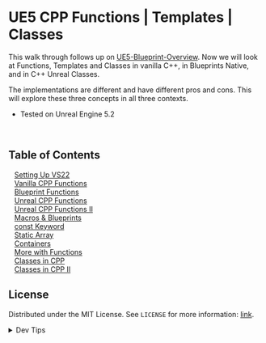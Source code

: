 # UE5 CPP Functions | Templates | Classes


<!-- OVERVIEW -->
This walk through follows up on [UE5-Blueprint-Overview](https://github.com/maubanel/UE5-BP-Overview/tree/main). Now we will look at Functions, Templates and Classes in vanilla C++, in Blueprints Native, and in C++ Unreal Classes.

The implementations are different and have different pros and cons.  This will explore these three concepts in all three contexts.

* Tested on Unreal Engine 5.2

<br>

<!-- TOC -->
## Table of Contents

<kbd></kbd> &nbsp;&nbsp; [Setting Up VS22](setting-up/README.md#user-content-setting-up-unreal) <br>
<kbd></kbd> &nbsp;&nbsp; [Vanilla CPP Functions](vanilla-functions/README.md#user-content-vanilla-cpp-functions) <br>
<kbd></kbd> &nbsp;&nbsp; [Blueprint Functions](bp-functions/README.md#user-content-blueprint-functions) <br>
<kbd></kbd> &nbsp;&nbsp; [Unreal CPP Functions](unreal-cpp-functions/README.md#user-content-unreal-cpp-functions) <br>
<kbd></kbd> &nbsp;&nbsp; [Unreal CPP Functions II](unreal-cpp-functions-ii/README.md#user-content-unreal-cpp-functions-ii) <br>
<kbd></kbd> &nbsp;&nbsp; [Macros & Blueprints](macros/README.md#user-content-macros--blueprints) <br>
<kbd></kbd> &nbsp;&nbsp; [const Keyword](const/README.md#user-content-const-keyword) <br>
<kbd></kbd> &nbsp;&nbsp; [Static Array](static-array/README.md#user-content-static-array) <br>
<kbd></kbd> &nbsp;&nbsp; [Containers](containers/README.md#user-content-containers) <br>
<kbd></kbd> &nbsp;&nbsp; [More with Functions](more-functions/README.md#user-content-more-with-functions) <br>
<kbd></kbd> &nbsp;&nbsp; [Classes in CPP](classes-cpp/README.md#user-content-classes-in-cpp) <br>
<kbd></kbd> &nbsp;&nbsp; [Classes in CPP II](classes-cpp-ii/README.md#user-content-classes-in-cpp-ii) <br>

<!-- LICENSE -->
## License
Distributed under the MIT License. See `LICENSE` for more information: [link](LICENSE).

</details>
<details><summary>Dev Tips</summary>
make git m="add commit message"
</details>